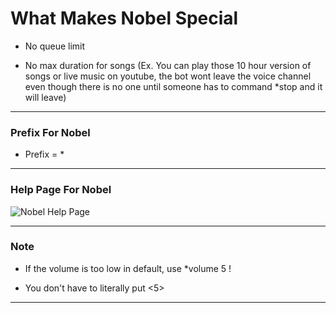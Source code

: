 

# What Makes Nobel Special 


* No queue limit

* No max duration for songs (Ex. You can play those 10 hour version of songs or live music on youtube, the bot wont leave the voice channel even though there is no one until someone has to command *stop and it will leave) 

---

### Prefix For Nobel

* Prefix = *

---
  


### Help Page For Nobel

![Nobel Help Page](https://i.imgur.com/KPJEthi.png)

---


### Note

* If the volume is too low in default, use *volume 5 !

* You don't have to literally put <5>

---